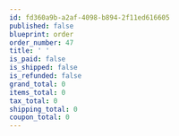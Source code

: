 ```yaml
---
id: fd360a9b-a2af-4098-b894-2f11ed616605
published: false
blueprint: order
order_number: 47
title: ' '
is_paid: false
is_shipped: false
is_refunded: false
grand_total: 0
items_total: 0
tax_total: 0
shipping_total: 0
coupon_total: 0
---
```

